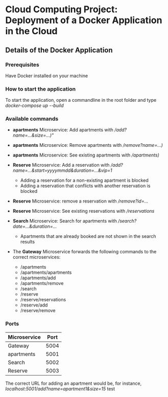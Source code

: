 # Cloud Computing Project: Deployment of a Docker Application in the Cloud

## Details of the Docker Application 

### Prerequisites 

Have Docker installed on your machine

### How to start the application

To start the application, open a commandline in the root folder and type *docker-compose up --build*

### Available commands 

* **apartments** Microservice: Add apartments with */add?name=...&size=...)"*
* **apartments** Microservice: Remove apartments with */remove?name=...)*
* **apartments** Microservice: See existing apartments with */apartments)*


* **Reserve** Microservice: Add a reservation with */add?name=...&start=yyyymmdd&duration=...&vip=1* 
    + Adding a reservation for a non-existing apartment is blocked
    + Adding a reservation that conflicts with another reservation is blocked
* **Reserve** Microservice: remove a reservation with */remove?id=...* 
* **Reserve** Microservice: See existing reservations with */reservations* 


* **Search** Microservice: Search for apartments with */search?date=...&duration=...* 
    + Apartments that are already booked are not shown in the search results

* The **Gateway** Microservice forwards the following commands to the correct microservices: 
    + /apartments
    + /apartments/apartments
    + /apartments/add
    + /apartments/remove
    + /search
    + /reserve
    + /reserve/reservations
    + /reserve/add
    + /reserve/remove

### Ports

| Microservice | Port |
| ------------ | ------ |
| Gateway | 5004 |
| apartments | 5001 |
| Search | 5002 |
| Reserve | 5003 | 

The correct URL for adding an apartment would be, for instance, *localhost:5001/add?name=apartment1&size=15*
test


